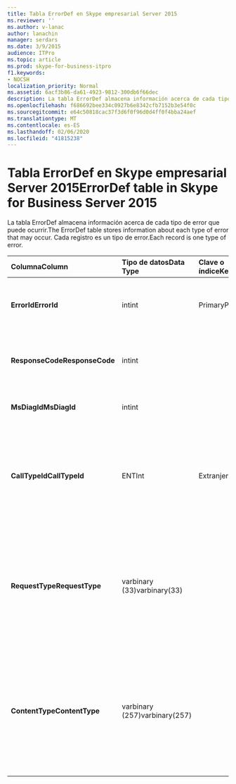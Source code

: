 ```yaml
---
title: Tabla ErrorDef en Skype empresarial Server 2015
ms.reviewer: ''
ms.author: v-lanac
author: lanachin
manager: serdars
ms.date: 3/9/2015
audience: ITPro
ms.topic: article
ms.prod: skype-for-business-itpro
f1.keywords:
- NOCSH
localization_priority: Normal
ms.assetid: 6acf3b86-da61-4923-9812-300db6f66dec
description: La tabla ErrorDef almacena información acerca de cada tipo de error que puede ocurrir. Cada registro es un tipo de error.
ms.openlocfilehash: f686692bee334c0927b6e8342cfb7152b3e54f0c
ms.sourcegitcommit: e64c50818cac37f3d6f0f96d0d4ff0f4bba24aef
ms.translationtype: MT
ms.contentlocale: es-ES
ms.lasthandoff: 02/06/2020
ms.locfileid: "41815238"
---
```

# <a name="errordef-table-in-skype-for-business-server-2015"></a><span data-ttu-id="d8f89-104">Tabla ErrorDef en Skype empresarial Server 2015</span><span class="sxs-lookup"><span data-stu-id="d8f89-104">ErrorDef table in Skype for Business Server 2015</span></span>
 
<span data-ttu-id="d8f89-105">La tabla ErrorDef almacena información acerca de cada tipo de error que puede ocurrir.</span><span class="sxs-lookup"><span data-stu-id="d8f89-105">The ErrorDef table stores information about each type of error that may occur.</span></span> <span data-ttu-id="d8f89-106">Cada registro es un tipo de error.</span><span class="sxs-lookup"><span data-stu-id="d8f89-106">Each record is one type of error.</span></span>
  
|<span data-ttu-id="d8f89-107">**Columna**</span><span class="sxs-lookup"><span data-stu-id="d8f89-107">**Column**</span></span>|<span data-ttu-id="d8f89-108">**Tipo de datos**</span><span class="sxs-lookup"><span data-stu-id="d8f89-108">**Data Type**</span></span>|<span data-ttu-id="d8f89-109">**Clave o índice**</span><span class="sxs-lookup"><span data-stu-id="d8f89-109">**Key/Index**</span></span>|<span data-ttu-id="d8f89-110">**Detalles**</span><span class="sxs-lookup"><span data-stu-id="d8f89-110">**Details**</span></span>|
|:-----|:-----|:-----|:-----|
|<span data-ttu-id="d8f89-111">**ErrorId**</span><span class="sxs-lookup"><span data-stu-id="d8f89-111">**ErrorId**</span></span> <br/> |<span data-ttu-id="d8f89-112">int</span><span class="sxs-lookup"><span data-stu-id="d8f89-112">int</span></span>  <br/> |<span data-ttu-id="d8f89-113">Primary</span><span class="sxs-lookup"><span data-stu-id="d8f89-113">Primary</span></span>  <br/> |<span data-ttu-id="d8f89-114">Número de identificación único que identifica este tipo de error.</span><span class="sxs-lookup"><span data-stu-id="d8f89-114">Unique ID number identifying this type of error.</span></span>  <br/> |
|<span data-ttu-id="d8f89-115">**ResponseCode**</span><span class="sxs-lookup"><span data-stu-id="d8f89-115">**ResponseCode**</span></span> <br/> |<span data-ttu-id="d8f89-116">int</span><span class="sxs-lookup"><span data-stu-id="d8f89-116">int</span></span>  <br/> | <br/> |<span data-ttu-id="d8f89-117">Código de respuesta SIP estándar asociado a este error.</span><span class="sxs-lookup"><span data-stu-id="d8f89-117">Standard SIP response code associated with this error.</span></span>  <br/> |
|<span data-ttu-id="d8f89-118">**MsDiagId**</span><span class="sxs-lookup"><span data-stu-id="d8f89-118">**MsDiagId**</span></span> <br/> |<span data-ttu-id="d8f89-119">int</span><span class="sxs-lookup"><span data-stu-id="d8f89-119">int</span></span>  <br/> | <br/> |<span data-ttu-id="d8f89-120">IDENTIFICADOR de diagnóstico de Microsoft.</span><span class="sxs-lookup"><span data-stu-id="d8f89-120">Microsoft Diagnostic ID.</span></span>  <br/> |
|<span data-ttu-id="d8f89-121">**CallTypeId**</span><span class="sxs-lookup"><span data-stu-id="d8f89-121">**CallTypeId**</span></span> <br/> |<span data-ttu-id="d8f89-122">ENT</span><span class="sxs-lookup"><span data-stu-id="d8f89-122">Int</span></span>  <br/> |<span data-ttu-id="d8f89-123">Extranjero</span><span class="sxs-lookup"><span data-stu-id="d8f89-123">Foreign</span></span>  <br/> |<span data-ttu-id="d8f89-124">Tipo de la llamada.</span><span class="sxs-lookup"><span data-stu-id="d8f89-124">Type of the call.</span></span> <span data-ttu-id="d8f89-125">Para obtener más información, consulte la [tabla CallType en Skype empresarial Server 2015](calltype.md) .</span><span class="sxs-lookup"><span data-stu-id="d8f89-125">See the [CallType table in Skype for Business Server 2015](calltype.md) for more information.</span></span> <br/> |
|<span data-ttu-id="d8f89-126">**RequestType**</span><span class="sxs-lookup"><span data-stu-id="d8f89-126">**RequestType**</span></span> <br/> |<span data-ttu-id="d8f89-127">varbinary (33)</span><span class="sxs-lookup"><span data-stu-id="d8f89-127">varbinary(33)</span></span>  <br/> | <br/> |<span data-ttu-id="d8f89-128">Tipo de solicitud en la que se produjo un error.</span><span class="sxs-lookup"><span data-stu-id="d8f89-128">Type of request that failed.</span></span>  <br/> <span data-ttu-id="d8f89-129">Estos datos se pueden convertir a formato de texto con esta sintaxis:</span><span class="sxs-lookup"><span data-stu-id="d8f89-129">This data can be converted to text format by using this syntax:</span></span>  <br/>  `cast(cast(RequestType as varbinary(max)) as varchar(max))` <br/> |
|<span data-ttu-id="d8f89-130">**ContentType**</span><span class="sxs-lookup"><span data-stu-id="d8f89-130">**ContentType**</span></span> <br/> |<span data-ttu-id="d8f89-131">varbinary (257)</span><span class="sxs-lookup"><span data-stu-id="d8f89-131">varbinary(257)</span></span>  <br/> | <br/> |<span data-ttu-id="d8f89-132">Tipo de contenido de la solicitud en la que se produjo un error.</span><span class="sxs-lookup"><span data-stu-id="d8f89-132">Content type of the request that failed.</span></span>  <br/> <span data-ttu-id="d8f89-133">Estos datos se pueden convertir a formato de texto con este sintaxis:</span><span class="sxs-lookup"><span data-stu-id="d8f89-133">This data can be converted to text format by using this syntaxt:</span></span>  <br/>  `cast(cast(ContentType as varbinary(max)) as varchar(max))` <br/> |
   

